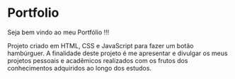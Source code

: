 # Portfolio

Seja bem vindo ao meu Portfólio !!!

Projeto criado em HTML, CSS e JavaScript para fazer um botão hambúrguer. A finalidade deste projeto é me apresentar e divulgar os meus projetos
pessoais e acadêmicos realizados com os frutos dos conhecimentos adquiridos ao longo dos estudos.
 
